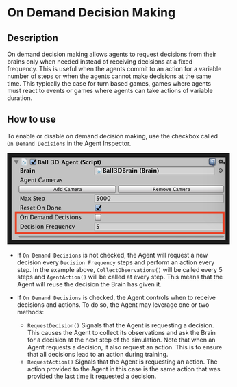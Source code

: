 # On Demand Decision Making

## Description
On demand decision making allows agents to request decisions from their 
brains only when needed instead of receiving decisions at a fixed 
frequency. This is useful when the agents commit to an action for a 
variable number of steps or when the agents cannot make decisions 
at the same time. This typically the case for turn based games, games 
where agents must react to events or games where agents can take 
actions of variable duration.

## How to use

To enable or disable on demand decision making, use the checkbox called
`On Demand Decisions` in the Agent Inspector.

<p align="center">
    <img src="images/ml-agents-ODD.png" 
        alt="On Demand Decision" 
        width="500" border="10" />
</p>

 * If `On Demand Decisions` is not checked, the Agent will request a new 
 decision every `Decision Frequency` steps and 
 perform an action every step. In the example above, 
 `CollectObservations()` will be called every 5 steps and 
 `AgentAction()` will be called at every step. This means that the 
 Agent will reuse the decision the Brain has given it. 

 * If `On Demand Decisions` is checked, the Agent controls when to receive
 decisions and actions. To do so, the Agent may leverage one or two methods:
   * `RequestDecision()` Signals that the Agent is requesting a decision.
   This causes the Agent to collect its observations and ask the Brain for a 
   decision at the next step of the simulation. Note that when an Agent 
   requests a decision, it also request an action. 
   This is to ensure that all decisions lead to an action during training.
   * `RequestAction()` Signals that the Agent is requesting an action. The
   action provided to the Agent in this case is the same action that was
   provided the last time it requested a decision. 
